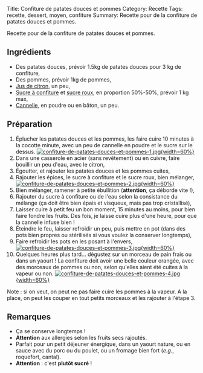 Title: Confiture de patates douces et pommes
Category: Recette
Tags: recette, dessert, moyen, confiture
Summary: Recette pour de la confiture de patates douces et pommes.

Recette pour de la confiture de patates douces et pommes.

## Ingrédients
- Des patates douces, prévoir 1.5kg de patates douces pour 3 kg de confiture,
- Des pommes, prévoir 1kg de pommes,
- [Jus de citron](https://fr.wikipedia.org/wiki/Citron), un peu,
- [Sucre à confiture](https://fr.wikipedia.org/wiki/Sucre%20a%20confiture) et [sucre roux](https://fr.wikipedia.org/wiki/Sucre%20roux), en proportion 50%-50%, prévoir 1 kg max,
- [Cannelle](https://fr.wikipedia.org/wiki/Cannelle), en poudre ou en bâton, un peu.

## Préparation
1. Éplucher les patates douces et les pommes, les faire cuire 10 minutes à la cocotte minute, avec un peu de cannelle en poudre et le sucre sur le dessus.
  [![confiture-de-patates-douces-et-pommes-1.jpg]({filename}images/confiture-de-patates-douces-et-pommes-1.jpg){width=60%}]({filename}images/confiture-de-patates-douces-et-pommes-1.jpg)
2. Dans une casserole en acier (sans revêtement) ou en cuivre, faire bouillir un peu d'eau, avec le citron,
3. Égoutter, et rajouter les patates douces et les pommes cuites,
4. Rajouter les épices, le sucre à confiture et le sucre roux, bien mélanger,
  [![confiture-de-patates-douces-et-pommes-2.jpg]({filename}images/confiture-de-patates-douces-et-pommes-2.jpg){width=60%}]({filename}images/confiture-de-patates-douces-et-pommes-2.jpg)
5. Bien mélanger, ramener à petite ébullition (**attention**, ça déborde vite !),
6. Rajouter du sucre à confiture ou de l'eau selon la consistance du mélange (ça doit être bien épais et visqueux, mais pas trop cristallisé),
7. Laisser cuire à petit feu un bon moment, 15 minutes au moins, pour bien faire fondre les fruits. Des fois, je laisse cuire plus d'une heure, pour que la cannelle infuse bien !
8. Éteindre le feu, laisser refroidir un peu, puis mettre en pot (dans des pots bien propres ou stérilisés si vous voulez la conserver longtemps),
9. Faire refroidir les pots en les posant à l'envers,
  [![confiture-de-patates-douces-et-pommes-3.jpg]({filename}images/confiture-de-patates-douces-et-pommes-3.jpg){width=60%}]({filename}images/confiture-de-patates-douces-et-pommes-3.jpg)
10. Quelques heures plus tard... dégustez sur un morceau de pain frais ou dans un yaourt ! La confiture doit avoir une belle couleur orangée, avec des morceaux de pommes ou non, selon qu'elles aient été cuites à la vapeur ou non.
  [![confiture-de-patates-douces-et-pommes-4.jpg]({filename}images/confiture-de-patates-douces-et-pommes-4.jpg){width=60%}]({filename}images/confiture-de-patates-douces-et-pommes-4.jpg)

Note : si on veut, on peut ne pas faire cuire les pommes à la vapeur. A la place, on peut les couper en tout petits morceaux et les rajouter à l'étape 3.

## Remarques
- Ça se conserve longtemps !
- **Attention** aux allergies selon les fruits secs rajoutés.
- Parfait pour un petit déjeuner énergique, dans un yaourt nature, ou en sauce avec du porc ou du poulet, ou un fromage bien fort (*e.g.*, roquefort, cantal).
- **Attention** : c'est **plutôt sucré** !
